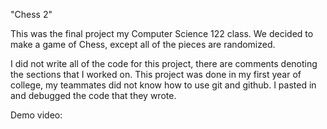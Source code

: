 "Chess 2"

This was the final project my Computer Science 122 class. We decided to make a game of Chess, except all of the pieces are randomized.

I did not write all of the code for this project, there are comments denoting the sections that I worked on. This project was done in my first year of college, my teammates did not know how to use git and github. I pasted in and debugged the code that they wrote.

Demo video:
